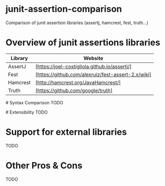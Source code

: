 # junit-assertion-comparison
Comparison of junit assertion libraries (assertj, hamcrest, fest, truth...)



# Overview of junit assertions libraries

| Library       | Website                                            |
| ------------- | -------------------------------------------------- |
| AssertJ       | [https://joel-costigliola.github.io/assertj/]      |
| Fest          | [https://github.com/alexruiz/fest-assert-2.x/wiki] |
| Hamcrest      | [http://hamcrest.org/JavaHamcrest/]                |
| Truth         | [https://github.com/google/truth]                  |

 

# Syntax Comparison
TODO

# Extensibility
TODO

# Support for external libraries
TODO

# Other Pros & Cons
TODO


